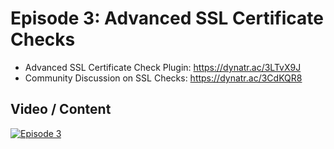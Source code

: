 # Episode 3: Advanced SSL Certificate Checks

- Advanced SSL Certificate Check Plugin: https://dynatr.ac/3LTvX9J
- Community Discussion on SSL Checks: https://dynatr.ac/3CdKQR8

## Video / Content

[![Episode 3](https://img.youtube.com/vi/Hh2tWerFnjk/0.jpg)](https://www.youtube.com/watch?v=Hh2tWerFnjk)
